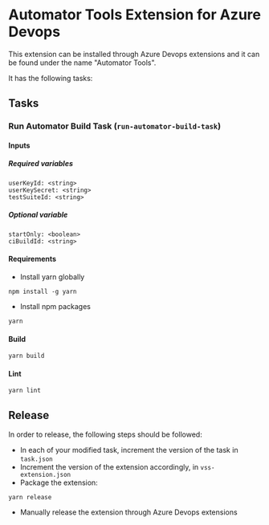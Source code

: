 # Automator Tools Extension for Azure Devops

This extension can be installed through Azure Devops extensions and it can be found under the name "Automator Tools".

It has the following tasks:

## Tasks

### Run Automator Build Task (`run-automator-build-task`)

#### Inputs

##### Required variables

```
userKeyId: <string>
userKeySecret: <string>
testSuiteId: <string>
```

##### Optional variable

```
startOnly: <boolean>
ciBuildId: <string>
```

#### Requirements

- Install yarn globally

```
npm install -g yarn
```

- Install npm packages

```
yarn
```

#### Build

```
yarn build
```

#### Lint

```
yarn lint
```

## Release

In order to release, the following steps should be followed:

- In each of your modified task, increment the version of the task in `task.json`
- Increment the version of the extension accordingly, in `vss-extension.json`
- Package the extension:
```
yarn release
```
- Manually release the extension through Azure Devops extensions
